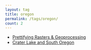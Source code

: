 ```yaml
---
layout: tag
title: oregon
permalink: /tags/oregon/
count: 2
---
```


- [Prettifying Rasters &amp; Geoprocessing](https://wilsoncwc.github.io/prettifying-rasters-geoprocessing/)
- [Crater Lake and South Oregon](https://ansari.io/travel/crater-lake-and-south-oregon/)
